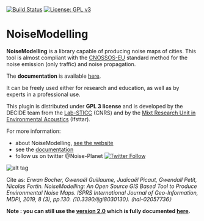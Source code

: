 [![Build Status](https://travis-ci.org/Ifsttar/NoiseModelling.svg?branch=cnossos)](https://travis-ci.org/Ifsttar/NoiseModelling)
[![License: GPL v3](https://img.shields.io/badge/License-GPLv3-blue.svg)](https://www.gnu.org/licenses/gpl-3.0)

NoiseModelling
======

**NoiseModelling** is a library capable of producing noise maps of cities. This tool is almost compliant with the [CNOSSOS-EU](https://circabc.europa.eu/sd/a/9566c5b9-8607-4118-8427-906dab7632e2/Directive_2015_996_EN.pdf) standard method for the noise emission (only traffic) and noise propagation.

The **documentation** is available [here](https://noisemodelling.readthedocs.io/en/latest/).

It can be freely used either for research and education, as well as by experts in a professional use.

This plugin is distributed under **GPL 3 license** and is developed by the DECIDE team from the [Lab-STICC](http://www.labsticc.fr/en/teams/m-570-decide.htm) (CNRS) and by the [Mixt Research Unit in Environmental Acoustics](http://www.umrae.fr/) (Ifsttar).

For more information:
* about NoiseModelling, [see the website](http://noise-planet.org/)
* see the [documentation](https://noisemodelling.readthedocs.io/en/latest/)
* follow us on twitter @Noise-Planet [![Twitter Follow](https://img.shields.io/twitter/follow/noise_planet.svg?style=social&label=Follow)](https://twitter.com/Noise_Planet?lang=en)

![alt tag](http://noise-planet.org/assets/img/logos/Logo_noisemodelling.png)


Cite as: 
*Erwan Bocher, Gwenaël Guillaume, Judicaël Picaut, Gwendall Petit, Nicolas Fortin. NoiseModelling: An Open Source GIS Based Tool to Produce Environmental Noise Maps. ISPRS International Journal of Geo-Information, MDPI, 2019, 8 (3), pp.130. ⟨10.3390/ijgi8030130⟩. ⟨hal-02057736⟩*

**Note : you can still use the [version 2.0](https://github.com/Ifsttar/NoiseModelling/tree/master) which is fully documented [here](https://github.com/Ifsttar/NoiseModelling/blob/master/wiki/Home.md).**


